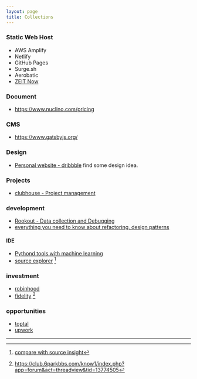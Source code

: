 ```yaml
---
layout: page
title: Collections
---
```


### Static Web Host

* AWS Amplify
* Netlify
* GitHub Pages
* Surge.sh
* Aerobatic
* [ZEIT Now](https://zeit.co/pricing/v1)


### Document

* https://www.nuclino.com/pricing



### CMS

* https://www.gatsbyjs.org/


### Design

* [Personal website - dribbble](https://dribbble.com/search/personal%20website) find some design idea.

### Projects

* [clubhouse - Project management](https://clubhouse.io/product)

### development

* [Rookout - Data collection and Debugging](https://www.rookout.com/solution/)
* [everything you need to know about refactoring, design patterns](https://refactoring.guru)

#### IDE

* [Pythond tools with machine learning](https://kite.com/)
* [source explorer](http://sourcetrail.com/) [^source_insight]

[^source_insight]: [compare with source insight](https://www.v2ex.com/t/528588)

### investment

* [robinhood](https://robinhood.com/au/)
* [fidelity](https://www.fidelity.com/) [^6park]

[^6park]: https://club.6parkbbs.com/know1/index.php?app=forum&act=threadview&tid=13774505

### opportunities

* [toptal](https://www.toptal.com)
* [upwork](https://www.upwork.com/)


---